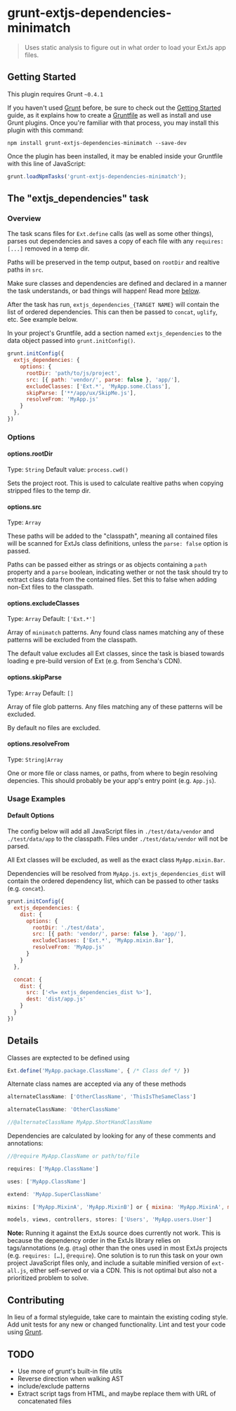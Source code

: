 # grunt-extjs-dependencies-minimatch

> Uses static analysis to figure out in what order to load your ExtJs app files.

## Getting Started
This plugin requires Grunt `~0.4.1`

If you haven't used [Grunt](http://gruntjs.com/) before, be sure to check out the [Getting Started](http://gruntjs.com/getting-started) guide, as it explains how to create a [Gruntfile](http://gruntjs.com/sample-gruntfile) as well as install and use Grunt plugins. Once you're familiar with that process, you may install this plugin with this command:

```shell
npm install grunt-extjs-dependencies-minimatch --save-dev
```

Once the plugin has been installed, it may be enabled inside your Gruntfile with this line of JavaScript:

```js
grunt.loadNpmTasks('grunt-extjs-dependencies-minimatch');
```

## The "extjs_dependencies" task

### Overview
The task scans files for `Ext.define` calls (as well as some other things), parses out dependencies and saves a copy of each file with any `requires: [...]` removed in a temp dir.

Paths will be preserved in the temp output, based on `rootDir` and realtive paths in `src`.

Make sure classes and dependencies are defined and declared in a manner the task understands, or bad things will happen! Read more [below](#details).

After the task has run, `extjs_dependencies_{TARGET NAME}` will contain the list of ordered dependencies. This can then be passed to `concat`, `uglify`, etc. See example below.

In your project's Gruntfile, add a section named `extjs_dependencies` to the data object passed into `grunt.initConfig()`.

```js
grunt.initConfig({
  extjs_dependencies: {
    options: {
      rootDir: 'path/to/js/project',
      src: [{ path: 'vendor/', parse: false }, 'app/'],
      excludeClasses: ['Ext.*', 'MyApp.some.Class'],
      skipParse: ['**/app/ux/SkipMe.js'],
      resolveFrom: 'MyApp.js'
    }
  },
})
```

### Options

#### options.rootDir
Type: `String`
Default value: `process.cwd()`

Sets the project root. This is used to calculate realtive paths when copying stripped files to the temp dir.

#### options.src
Type: `Array`

These paths will be added to the "classpath", meaning all contained files will be scanned for ExtJs class definitions, unless the `parse: false` option is passed.

Paths can be passed either as strings or as objects containing a `path` property and a `parse` boolean, indicating wether or not the task should try to extract class data from the contained files. Set this to false when adding non-Ext files to the classpath.

#### options.excludeClasses
Type: `Array`
Default: `['Ext.*']`

Array of `minimatch` patterns. Any found class names matching any of these patterns will be excluded from the classpath.

The default value excludes all Ext classes, since the task is biased towards loading e pre-build version of Ext (e.g. from Sencha's CDN).

#### options.skipParse
Type: `Array`
Default: `[]`

Array of file glob patterns. Any files matching any of these patterns will be excluded.

By default no files are excluded.

#### options.resolveFrom
Type: `String|Array`

One or more file or class names, or paths, from where to begin resolving depencies. This should probably be your app's entry point (e.g. `App.js`).


### Usage Examples

#### Default Options
The config below will add all JavaScript files in `./test/data/vendor` and `./test/data/app` to the classpath. Files under `./test/data/vendor` will not be parsed.

All Ext classes will be excluded, as well as the exact class `MyApp.mixin.Bar`.

Dependencies will be resolved from `MyApp.js`. `extjs_dependencies_dist` will contain the ordered dependency list, which can be passed to other tasks (e.g. `concat`).

```js
grunt.initConfig({
  extjs_dependencies: {
    dist: {
      options: {
        rootDir: './test/data',
        src: [{ path: 'vendor/', parse: false }, 'app/'],
        excludeClasses: ['Ext.*', 'MyApp.mixin.Bar'],
        resolveFrom: 'MyApp.js'
      }
    }
  },

  concat: {
    dist: {
      src: ['<%= extjs_dependencies_dist %>'],
      dest: 'dist/app.js'
    }
  }
})
```


## Details

Classes are exptected to be defined using

```js
Ext.define('MyApp.package.ClassName', { /* Class def */ })
```

Alternate class names are accepted via any of these methods

```js
alternateClassName: ['OtherClassName', 'ThisIsTheSameClass']

alternateClassName: 'OtherClassName'

//@alternateClassName MyApp.ShortHandClassName
```

Dependencies are calculated by looking for any of these comments and annotations:

```js
//@require MyApp.ClassName or path/to/file

requires: ['MyApp.ClassName']

uses: ['MyApp.ClassName']

extend: 'MyApp.SuperClassName'

mixins: ['MyApp.MixinA', 'MyApp.MixinB'] or { mixina: 'MyApp.MixinA', mixinb: 'MyApp.MixinB' }

models, views, controllers, stores: ['Users', 'MyApp.users.User']
```

**Note:** Running it against the ExtJs source does currently not work. This is because the dependency order in the ExtJs library relies on tags/annotations (e.g. `@tag`) other than the ones used in most ExtJs projects (e.g. `requires: […]`, `@require`). One solution is to run this task on your own project JavaScript files only, and include a suitable minified version of `ext-all.js`, either self-served or via a CDN. This is not optimal but also not a prioritized problem to solve.

## Contributing
In lieu of a formal styleguide, take care to maintain the existing coding style. Add unit tests for any new or changed functionality. Lint and test your code using [Grunt](http://gruntjs.com/).

## TODO
- Use more of grunt's built-in file utils
- Reverse direction when walking AST
- include/exclude patterns
- Extract script tags from HTML, and maybe replace them with URL of concatenated files
